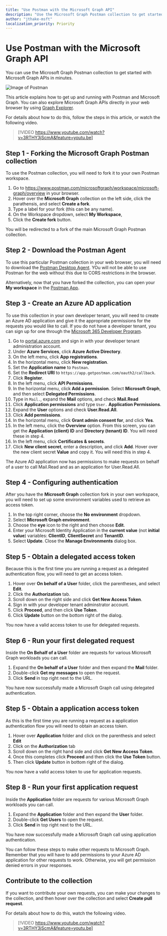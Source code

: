 ```yaml
---
title: "Use Postman with the Microsoft Graph API"
description: "Use the Microsoft Graph Postman collection to get started with Microsoft Graph APIs in minutes."
author: "jthake-msft"
localization_priority: Priority
---
```


# Use Postman with the Microsoft Graph API
You can use the Microsoft Graph Postman collection to get started with Microsoft Graph APIs in minutes.

![Image of Postman](https://github.com/microsoftgraph/microsoftgraph-postman-collections/blob/master/images/postman.png?raw=true)

This article explains how to get up and running with Postman and Microsoft Graph. You can also explore Microsoft Graph APIs directly in your web browser by using [Graph Explorer](https://developer.microsoft.com/graph/graph-explorer).

For details about how to do this, follow the steps in this article, or watch the following video.

> [!VIDEO https://www.youtube.com/watch?v=3RTHY3jScmA&feature=youtu.be]


## Step 1 - Forking the Microsoft Graph Postman collection
To use the Postman collection, you will need to fork it to your own Postman workspace.

1. Go to https://www.postman.com/microsoftgraph/workspace/microsoft-graph/overview in your browser.
2. Hover over the **Microsoft Graph** collection on the left side, click the parathensis, and select **Create a fork**.
3. Type a label for your fork (this can be any name).
4. On the Workspace dropdown, select **My Workspace**,
5. Click the **Create fork** button.

You will be redirected to a fork of the main Microsoft Graph Postman collection.

## Step 2 - Download the Postman Agent
To use this particular Postman collection in your web browser, you will need to download the [Postman Desktop Agent](https://www.postman.com/downloads). YOu will not be able to use Postman for the web without this due to CORS restrictions in the browser.

Alternatively, now that you have forked the collection, you can open your **My workspace** in the [Postman App](https://www.postman.com/downloads).

## Step 3 - Create an Azure AD application
To use this collection in your own developer tenant, you will need to create an Azure AD application and give it the appropriate permissions for the requests you would like to call. If you do not have a developer tenant, you can sign up for one through the [Microsoft 365 Developer Program](https://developer.microsoft.com/en-us/microsoft-365/dev-program).

1. Go to [portal.azure.com](https://portal.azure.com/) and sign in with your developer tenant administration account.
2. Under **Azure Services**, click **Azure Active Directory**.
3. On the left menu, click **App registrations**.
4. In the horizontal menu, click **New registration**.
5. Set the **Application name** to `Postman`.
6. Set the **Redirect URI** to `https://app.getpostman.com/oauth2/callback`.
7. Click **Register**.
8. In the left menu, click **API Permissions**.
9. In the horizontal menu, click **Add a permission**. Select **Microsoft Graph**, and then select **Delegated Permissions**.
10. Type in `Mail.`, expand the **Mail** options, and check **Mail.Read**
11. Click **Application permissions** and type `User.` **Application Permissions**.
12. Expand the **User** options and check **User.Read.All**.
13. Click **Add permissions**.
14. In the horizontal menu, click **Grant admin consent for**, and click **Yes**.
15. In the left menu, click the **Overview** option. From this screen, you can get the **Application (client) ID** and **Directory (tenant) ID**. You will need these in step 4.
16. In the left menu, click **Certificates & secrets**. 
17. Click **New client secret**, enter a description, and click **Add**. Hover over the new client secret **Value** and copy it. You will need this in step 4.

The Azure AD application now has permissions to make requests on behalf of a user to call Mail.Read and as an application for User.Read.All.

## Step 4 - Configuring authentication
After you have the **Microsoft Graph** collection fork in your own workspace, you will need to set up some environment variables used to retrieve an access token.

1. In the top right corner, choose the **No environment** dropdown.
2. Select **Microsoft Graph environment**.
3. Choose the **eye** icon to the right and then choose **Edit**.
4. Enter your Microsoft Identity Application in the **current value** (not **initial value**) variables: **ClientID**, **ClientSecret** and **TenantID**. 
5. Select **Update**. Close the **Manage Environments** dialog box. 

## Step 5 - Obtain a delegated access token
Because this is the first time you are running a request as a delegated authentication flow, you will need to get an access token.

1. Hover over **On behalf of a User** folder, click the parentheses, and select **Edit**.
2. Click the **Authorization** tab.
3. Scroll down on the right side and click **Get New Access Token**.
4. Sign in with your developer tenant adminstrator account.
5. Click **Proceed**, and then click **Use Token**.
6. Click **Update** button on the bottom right of the dialog.

You now have a valid access token to use for delegated requests.

## Step 6 - Run your first delegated request
Inside the **On Behalf of a User** folder are requests for various Microsoft Graph workloads you can call.

1. Expand the **On behalf of a User** folder and then expand the **Mail** folder.
2. Double-click **Get my messages** to open the request.
3. Click **Send** in top right next to the URL.

You have now successfully made a Microsoft Graph call using delegated authentication.

## Step 5 - Obtain a application access token
As this is the first time you are running a request as a application authentication flow you will need to obtain an access token.

1. Hover over **Application** folder and click on the parenthesis and select **Edit**
2. Click on the **Authorization** tab
3. Scroll down on the right hand side and click **Get New Access Token**.
5. Once this completes click **Proceed** and then click the **Use Token** button.
6. Then click **Update** button in bottom right of the dialog.

You now have a valid access token to use for application requests.

## Step 8 - Run your first application request
Inside the **Application** folder are requests for various Microsoft Graph workloads you can call.

1. Expand the **Application** folder and then expand the **User** folder.
2. Double-click **Get Users** to open the request.
3. Click **Send** in top right next to the URL.

You have now successfully made a Microsoft Graph call using application authentication.

You can follow these steps to make other requests to Microsoft Graph. Remember that you will have to add permissions to your Azure AD application for other requests to work. Otherwise, you will get permission denied errors in your responses.

## Contribute to the collection
If you want to contribute your own requests, you can make your changes to the collection, and then hover over the collection and select **Create pull request**.

For details about how to do this, watch the following video.

> [!VIDEO https://www.youtube.com/watch?v=3RTHY3jScmA&feature=youtu.be]
